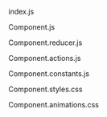 index.js

Component.js

Component.reducer.js

Component.actions.js

Component.constants.js

Component.styles.css

Component.animations.css